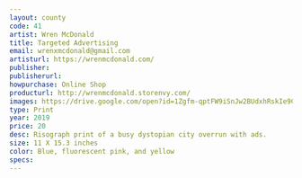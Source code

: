 ```yaml
---
layout: county 
code: 41
artist: Wren McDonald
title: Targeted Advertising
email: wrenxmcdonald@gmail.com
artisturl: https://wrenmcdonald.com/
publisher: 
publisherurl: 
howpurchase: Online Shop
producturl: http://wrenmcdonald.storenvy.com/
images: https://drive.google.com/open?id=1Zgfm-qptFW9iSnJw2BUdxhRskIe9C79y
type: Print
year: 2019
price: 20
desc: Risograph print of a busy dystopian city overrun with ads.
size: 11 X 15.3 inches
color: Blue, fluorescent pink, and yellow
specs: 
---
```

